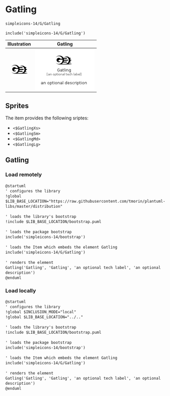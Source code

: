 # Gatling


```text
simpleicons-14/G/Gatling
```

```text
include('simpleicons-14/G/Gatling')
```



| Illustration | Gatling |
| :---: | :---: |
| ![illustration for Illustration](../../simpleicons-14/G/Gatling.png) | ![illustration for Gatling](../../simpleicons-14/G/Gatling.Local.png) |



## Sprites
The item provides the following sriptes:

- `<$GatlingXs>`
- `<$GatlingSm>`
- `<$GatlingMd>`
- `<$GatlingLg>`





## Gatling

### Load remotely
```plantuml
@startuml
' configures the library
!global $LIB_BASE_LOCATION="https://raw.githubusercontent.com/tmorin/plantuml-libs/master/distribution"

' loads the library's bootstrap
!include $LIB_BASE_LOCATION/bootstrap.puml

' loads the package bootstrap
include('simpleicons-14/bootstrap')

' loads the Item which embeds the element Gatling
include('simpleicons-14/G/Gatling')

' renders the element
Gatling('Gatling', 'Gatling', 'an optional tech label', 'an optional description')
@enduml
```

### Load locally
```plantuml
@startuml
' configures the library
!global $INCLUSION_MODE="local"
!global $LIB_BASE_LOCATION="../.."

' loads the library's bootstrap
!include $LIB_BASE_LOCATION/bootstrap.puml

' loads the package bootstrap
include('simpleicons-14/bootstrap')

' loads the Item which embeds the element Gatling
include('simpleicons-14/G/Gatling')

' renders the element
Gatling('Gatling', 'Gatling', 'an optional tech label', 'an optional description')
@enduml
```

